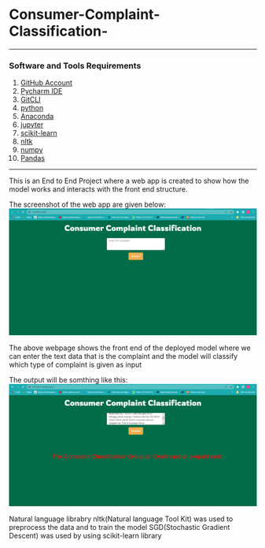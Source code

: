 # Consumer-Complaint-Classification-

----------------------------------
### Software and Tools Requirements
1. [GitHub Account](https://www.github.com)<br>
2. [Pycharm IDE](https://www.jetbrains.com/pycharm)<br>
3. [GitCLI](https://git-scm.com/downloads)
4. [python]()
5. [Anaconda]()
6. [jupyter]()
7. [scikit-learn]()
8. [nltk]()
9. [numpy]()
10. [Pandas]()

-----------------------------
This is an End to End Project where a web app is created to show how the model works and
interacts with the front end structure.

The screenshot of the web app are given below:
![Web app](screenshots/pic1.png)

The above webpage shows the front end of the deployed model where
we can enter the text data that is the complaint and the model will classify
which type of complaint is given as input

The output will be somthing like this:
![Web app](screenshots/pic2.png)

Natural language librabry nltk(Natural language Tool Kit) was used to preprocess the data and 
to train the model SGD(Stochastic Gradient Descent) was used by using scikit-learn library